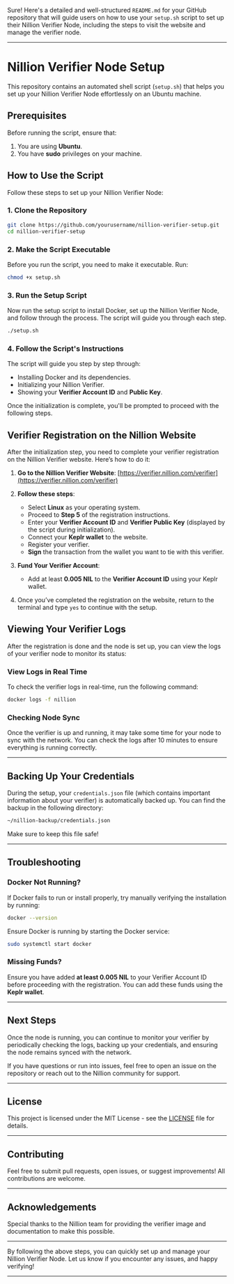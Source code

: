 Sure! Here's a detailed and well-structured `README.md` for your GitHub repository that will guide users on how to use your `setup.sh` script to set up their Nillion Verifier Node, including the steps to visit the website and manage the verifier node.

---

# Nillion Verifier Node Setup

This repository contains an automated shell script (`setup.sh`) that helps you set up your Nillion Verifier Node effortlessly on an Ubuntu machine.

## Prerequisites

Before running the script, ensure that:

1. You are using **Ubuntu**.
2. You have **sudo** privileges on your machine.

## How to Use the Script

Follow these steps to set up your Nillion Verifier Node:

### 1. Clone the Repository

```bash
git clone https://github.com/yourusername/nillion-verifier-setup.git
cd nillion-verifier-setup
```

### 2. Make the Script Executable

Before you run the script, you need to make it executable. Run:

```bash
chmod +x setup.sh
```

### 3. Run the Setup Script

Now run the setup script to install Docker, set up the Nillion Verifier Node, and follow through the process. The script will guide you through each step.

```bash
./setup.sh
```

### 4. Follow the Script's Instructions

The script will guide you step by step through:

- Installing Docker and its dependencies.
- Initializing your Nillion Verifier.
- Showing your **Verifier Account ID** and **Public Key**.

Once the initialization is complete, you'll be prompted to proceed with the following steps.

## Verifier Registration on the Nillion Website

After the initialization step, you need to complete your verifier registration on the Nillion Verifier website. Here’s how to do it:

1. **Go to the Nillion Verifier Website**:
   [https://verifier.nillion.com/verifier](https://verifier.nillion.com/verifier)

2. **Follow these steps**:
   - Select **Linux** as your operating system.
   - Proceed to **Step 5** of the registration instructions.
   - Enter your **Verifier Account ID** and **Verifier Public Key** (displayed by the script during initialization).
   - Connect your **Keplr wallet** to the website.
   - Register your verifier.
   - **Sign** the transaction from the wallet you want to tie with this verifier.

3. **Fund Your Verifier Account**:
   - Add at least **0.005 NIL** to the **Verifier Account ID** using your Keplr wallet.

4. Once you’ve completed the registration on the website, return to the terminal and type `yes` to continue with the setup.

## Viewing Your Verifier Logs

After the registration is done and the node is set up, you can view the logs of your verifier node to monitor its status:

### View Logs in Real Time

To check the verifier logs in real-time, run the following command:

```bash
docker logs -f nillion
```

### Checking Node Sync

Once the verifier is up and running, it may take some time for your node to sync with the network. You can check the logs after 10 minutes to ensure everything is running correctly.

---

## Backing Up Your Credentials

During the setup, your `credentials.json` file (which contains important information about your verifier) is automatically backed up. You can find the backup in the following directory:

```bash
~/nillion-backup/credentials.json
```

Make sure to keep this file safe!

---

## Troubleshooting

### Docker Not Running?

If Docker fails to run or install properly, try manually verifying the installation by running:

```bash
docker --version
```

Ensure Docker is running by starting the Docker service:

```bash
sudo systemctl start docker
```

### Missing Funds?

Ensure you have added **at least 0.005 NIL** to your Verifier Account ID before proceeding with the registration. You can add these funds using the **Keplr wallet**.

---

## Next Steps

Once the node is running, you can continue to monitor your verifier by periodically checking the logs, backing up your credentials, and ensuring the node remains synced with the network.

If you have questions or run into issues, feel free to open an issue on the repository or reach out to the Nillion community for support.

---

## License

This project is licensed under the MIT License - see the [LICENSE](LICENSE) file for details.

---

## Contributing

Feel free to submit pull requests, open issues, or suggest improvements! All contributions are welcome.

---

## Acknowledgements

Special thanks to the Nillion team for providing the verifier image and documentation to make this possible.

---

By following the above steps, you can quickly set up and manage your Nillion Verifier Node. Let us know if you encounter any issues, and happy verifying!

---
